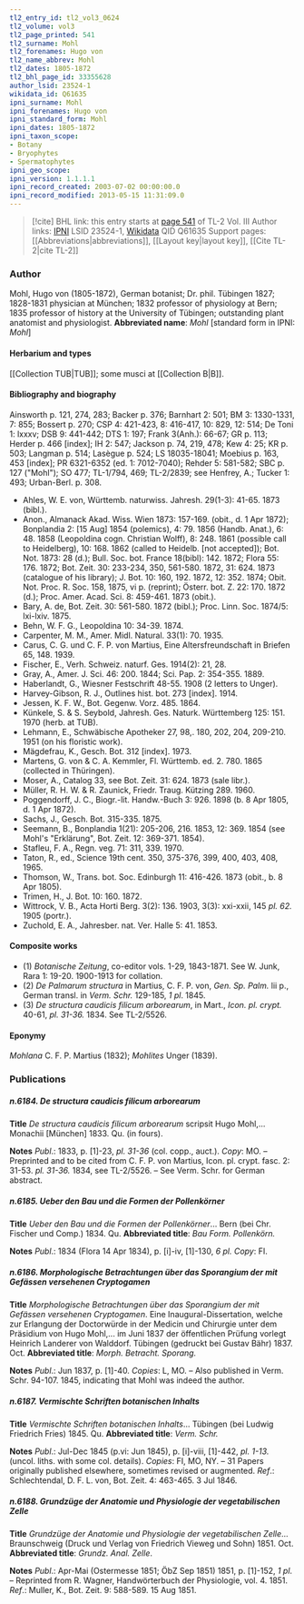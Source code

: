 ```yaml
---
tl2_entry_id: tl2_vol3_0624
tl2_volume: vol3
tl2_page_printed: 541
tl2_surname: Mohl
tl2_forenames: Hugo von
tl2_name_abbrev: Mohl
tl2_dates: 1805-1872
tl2_bhl_page_id: 33355628
author_lsid: 23524-1
wikidata_id: Q61635
ipni_surname: Mohl
ipni_forenames: Hugo von
ipni_standard_form: Mohl
ipni_dates: 1805-1872
ipni_taxon_scope: 
- Botany
- Bryophytes
- Spermatophytes
ipni_geo_scope: 
ipni_version: 1.1.1.1
ipni_record_created: 2003-07-02 00:00:00.0
ipni_record_modified: 2013-05-15 11:31:09.0
---
```


> [!cite] BHL link: this entry starts at [page 541](https://www.biodiversitylibrary.org/page/33355628) of TL-2 Vol. III
> Author links: [IPNI](https://www.ipni.org/a/23524-1) LSID 23524-1, [Wikidata](https://www.wikidata.org/wiki/Q61635) QID Q61635
> Support pages: [[Abbreviations|abbreviations]], [[Layout key|layout key]], [[Cite TL-2|cite TL-2]]

### Author

Mohl, Hugo von (1805-1872), German botanist; Dr. phil. Tübingen 1827; 1828-1831 physician at München; 1832 professor of physiology at Bern; 1835 professor of history at the University of Tübingen; outstanding plant anatomist and physiologist. 
**Abbreviated name**: *Mohl* \[standard form in IPNI: *Mohl*\]

#### Herbarium and types

[[Collection TUB|TUB]]; some musci at [[Collection B|B]].

#### Bibliography and biography

Ainsworth p. 121, 274, 283; Backer p. 376; Barnhart 2: 501; BM 3: 1330-1331, 7: 855; Bossert p. 270; CSP 4: 421-423, 8: 416-417, 10: 829, 12: 514; De Toni 1: lxxxv; DSB 9: 441-442; DTS 1: 197; Frank 3(Anh.): 66-67; GR p. 113; Herder p. 466 \[index\]; IH 2: 547; Jackson p. 74, 219, 478; Kew 4: 25; KR p. 503; Langman p. 514; Lasègue p. 524; LS 18035-18041; Moebius p. 163, 453 \[index\]; PR 6321-6352 (ed. 1: 7012-7040); Rehder 5: 581-582; SBC p. 127 ("Mohl"); SO 477; TL-1/794, 469; TL-2/2839; see Henfrey, A.; Tucker 1: 493; Urban-Berl. p. 308.
- Ahles, W. E. von, Württemb. naturwiss. Jahresh. 29(1-3): 41-65. 1873 (bibl.).
- Anon., Almanack Akad. Wiss. Wien 1873: 157-169. (obit., d. 1 Apr 1872); Bonplandia 2: \[15 Aug\] 1854 (polemics), 4: 79. 1856 (Handb. Anat.), 6: 48. 1858 (Leopoldina cogn. Christian Wolff), 8: 248. 1861 (possible call to Heidelberg), 10: 168. 1862 (called to Heidelb. \[not accepted\]); Bot. Not. 1873: 28 (d.); Bull. Soc. bot. France 18(bibl): 142. 1872; Flora 55: 176. 1872; Bot. Zeit. 30: 233-234, 350, 561-580. 1872, 31: 624. 1873 (catalogue of his library); J. Bot. 10: 160, 192. 1872, 12: 352. 1874; Obit. Not. Proc. R. Soc. 158, 1875, vi p. (reprint); Österr. bot. Z. 22: 170. 1872 (d.); Proc. Amer. Acad. Sci. 8: 459-461. 1873 (obit.).
- Bary, A. de, Bot. Zeit. 30: 561-580. 1872 (bibl.); Proc. Linn. Soc. 1874/5: lxi-lxiv. 1875.
- Behn, W. F. G., Leopoldina 10: 34-39. 1874.
- Carpenter, M. M., Amer. Midl. Natural. 33(1): 70. 1935.
- Carus, C. G. und C. F. P. von Martius, Eine Altersfreundschaft in Briefen 65, 148. 1939.
- Fischer, E., Verh. Schweiz. naturf. Ges. 1914(2): 21, 28.
- Gray, A., Amer. J. Sci. 46: 200. 1844; Sci. Pap. 2: 354-355. 1889.
- Haberlandt, G., Wiesner Festschrift 48-55. 1908 (2 letters to Unger).
- Harvey-Gibson, R. J., Outlines hist. bot. 273 \[index\]. 1914.
- Jessen, K. F. W., Bot. Gegenw. Vorz. 485. 1864.
- Künkele, S. & S. Seybold, Jahresh. Ges. Naturk. Württemberg 125: 151. 1970 (herb. at TUB).
- Lehmann, E., Schwäbische Apotheker 27, 98,. 180, 202, 204, 209-210. 1951 (on his floristic work).
- Mägdefrau, K., Gesch. Bot. 312 \[index\]. 1973.
- Martens, G. von & C. A. Kemmler, Fl. Württemb. ed. 2. 780. 1865 (collected in Thüringen).
- Moser, A., Catalog 33, see Bot. Zeit. 31: 624. 1873 (sale libr.).
- Müller, R. H. W. & R. Zaunick, Friedr. Traug. Kützing 289. 1960.
- Poggendorff, J. C., Biogr.-lit. Handw.-Buch 3: 926. 1898 (b. 8 Apr 1805, d. 1 Apr 1872).
- Sachs, J., Gesch. Bot. 315-335. 1875.
- Seemann, B., Bonplandia 1(21): 205-206, 216. 1853, 12: 369. 1854 (see Mohl's "Erklärung", Bot. Zeit. 12: 369-371. 1854).
- Stafleu, F. A., Regn. veg. 71: 311, 339. 1970.
- Taton, R., ed., Science 19th cent. 350, 375-376, 399, 400, 403, 408, 1965.
- Thomson, W., Trans. bot. Soc. Edinburgh 11: 416-426. 1873 (obit., b. 8 Apr 1805).
- Trimen, H., J. Bot. 10: 160. 1872.
- Wittrock, V. B., Acta Horti Berg. 3(2): 136. 1903, 3(3): xxi-xxii, 145 *pl. 62.* 1905 (portr.).
- Zuchold, E. A., Jahresber. nat. Ver. Halle 5: 41. 1853.

#### Composite works

- (1) *Botanische Zeitung*, co-editor vols. 1-29, 1843-1871. See W. Junk, Rara 1: 19-20. 1900-1913 for collation.
- (2) *De Palmarum structura* in Martius, C. F. P. von, *Gen. Sp. Palm.* lii p., German transl. in *Verm. Schr.* 129-185, *1 pl*. 1845.
- (3) *De structura caudicis filicum arborearum*, in Mart., *Icon. pl. crypt.* 40-61, *pl. 31-36.* 1834. See TL-2/5526.

#### Eponymy

*Mohlana* C. F. P. Martius (1832); *Mohlites* Unger (1839).

### Publications

##### n.6184. De structura caudicis filicum arborearum

**Title**
*De structura caudicis filicum arborearum* scripsit Hugo Mohl,... Monachii \[München\] 1833. Qu. (in fours).

**Notes**
*Publ*.: 1833, p. \[1\]-23, *pl. 31-36* (col. copp., auct.). *Copy*: MO. – Preprinted and to be cited from C. F. P. von Martius, Icon. pl. crypt. fasc. 2: 31-53. *pl. 31-36.* 1834, see TL-2/5526. – See Verm. Schr. for German abstract.

##### n.6185. Ueber den Bau und die Formen der Pollenkörner

**Title**
*Ueber den Bau und die Formen der Pollenkörner*... Bern (bei Chr. Fischer und Comp.) 1834. Qu.
**Abbreviated title**: *Bau Form. Pollenkörn.*

**Notes**
*Publ*.: 1834 (Flora 14 Apr 1834), p. \[i\]-iv, \[1\]-130, *6 pl. Copy*: FI.

##### n.6186. Morphologische Betrachtungen über das Sporangium der mit Gefässen versehenen Cryptogamen

**Title**
*Morphologische Betrachtungen über das Sporangium der mit Gefässen versehenen Cryptogamen*. Eine Inaugural-Dissertation, welche zur Erlangung der Doctorwürde in der Medicin und Chirurgie unter dem Präsidium von Hugo Mohl,... im Juni 1837 der öffentlichen Prüfung vorlegt Heinrich Landerer von Walddorf. Tübingen (gedruckt bei Gustav Bähr) 1837. Oct.
**Abbreviated title**: *Morph. Betracht. Sporang.*

**Notes**
*Publ*.: Jun 1837, p. \[1\]-40. *Copies*: L, MO. – Also published in Verm. Schr. 94-107. 1845, indicating that Mohl was indeed the author.

##### n.6187. Vermischte Schriften botanischen Inhalts

**Title**
*Vermischte Schriften botanischen Inhalts*... Tübingen (bei Ludwig Friedrich Fries) 1845. Qu.
**Abbreviated title**: *Verm. Schr.*

**Notes**
*Publ*.: Jul-Dec 1845 (p.vi: Jun 1845), p. \[i\]-viii, \[1\]-442, *pl. 1-13.* (uncol. liths. with some col. details). *Copies*: FI, MO, NY. – 31 Papers originally published elsewhere, sometimes revised or augmented.
*Ref*.: Schlechtendal, D. F. L. von, Bot. Zeit. 4: 463-465. 3 Jul 1846.

##### n.6188. Grundzüge der Anatomie und Physiologie der vegetabilischen Zelle

**Title**
*Grundzüge der Anatomie und Physiologie der vegetabilischen Zelle*... Braunschweig (Druck und Verlag von Friedrich Vieweg und Sohn) 1851. Oct.
**Abbreviated title**: *Grundz. Anal. Zelle*.

**Notes**
*Publ*.: Apr-Mai (Ostermesse 1851; ÖbZ Sep 1851) 1851, p. \[1\]-152, *1 pl*. – Reprinted from R. Wagner, Handwörterbuch der Physiologie, vol. 4. 1851.
*Ref*.: Muller, K., Bot. Zeit. 9: 588-589. 15 Aug 1851.

